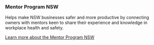 ### Mentor Program NSW

Helps make NSW businesses safer and more productive by connecting owners with mentors keen to share their experience and knowledge in workplace health and safety.

[Learn more about the Mentor Program NSW](#)